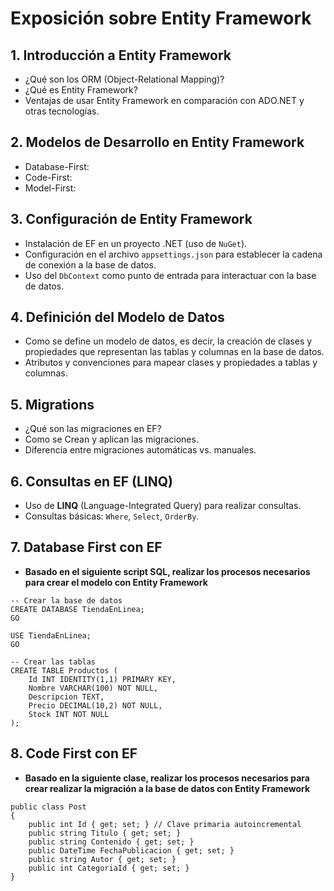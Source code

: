 # Exposición sobre Entity Framework

## 1. Introducción a Entity Framework
- ¿Qué son los ORM (Object-Relational Mapping)?
- ¿Qué es Entity Framework?
- Ventajas de usar Entity Framework en comparación con ADO.NET y otras tecnologías.

## 2. Modelos de Desarrollo en Entity Framework
- Database-First: 
- Code-First:
- Model-First: 

## 3. Configuración de Entity Framework
- Instalación de EF en un proyecto .NET (uso de `NuGet`).
- Configuración en el archivo `appsettings.json` para establecer la cadena de conexión a la base de datos.
- Uso del `DbContext` como punto de entrada para interactuar con la base de datos.

## 4. Definición del Modelo de Datos
- Como se define un modelo de datos, es decir, la creación de clases y propiedades que representan las tablas y columnas en la base de datos.
- Atributos y convenciones para mapear clases y propiedades a tablas y columnas.

## 5. Migrations
- ¿Qué son las migraciones en EF?
- Como se Crean y aplican las migraciones.
- Diferencia entre migraciones automáticas vs. manuales.

## 6. Consultas en EF (LINQ)
- Uso de **LINQ** (Language-Integrated Query) para realizar consultas.
- Consultas básicas: `Where`, `Select`, `OrderBy`.


## 7. Database First con EF 
- **Basado en el siguiente script SQL, realizar los procesos necesarios para crear el modelo con Entity Framework**
```
-- Crear la base de datos
CREATE DATABASE TiendaEnLinea;
GO

USE TiendaEnLinea;
GO

-- Crear las tablas
CREATE TABLE Productos (
    Id INT IDENTITY(1,1) PRIMARY KEY,
    Nombre VARCHAR(100) NOT NULL,
    Descripcion TEXT,
    Precio DECIMAL(10,2) NOT NULL,
    Stock INT NOT NULL
);
```

## 8. Code First con EF 
- **Basado en la siguiente clase, realizar los procesos necesarios para crear realizar la migración a la base de datos con Entity Framework**
```
public class Post
{
    public int Id { get; set; } // Clave primaria autoincremental
    public string Titulo { get; set; }
    public string Contenido { get; set; }
    public DateTime FechaPublicacion { get; set; }
    public string Autor { get; set; }
    public int CategoriaId { get; set; }
}
```